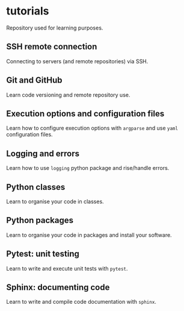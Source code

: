 # tutorials
Repository used for learning purposes.

## SSH remote connection
Connecting to servers (and remote repositories) via SSH.

## Git and GitHub
Learn code versioning and remote repository use.

## Execution options and configuration files
Learn how to configure execution options with <code>argparse</code> and use <code>yaml</code> configuration files.

## Logging and errors
Learn how to use <code>logging</code> python package and rise/handle errors.

## Python classes
Learn to organise your code in classes.

## Python packages
Learn to organise your code in packages and install your software.

## Pytest: unit testing
Learn to write and execute unit tests with <code>pytest</code>.

## Sphinx: documenting code
Learn to write and compile code documentation with <code>sphinx</code>.